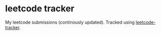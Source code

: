 # leetcode tracker

My leetcode submissions (continously updated).
Tracked using [leetcode-tracker](https://github.com/JeffreyGbeho/leetcode-tracker). 
